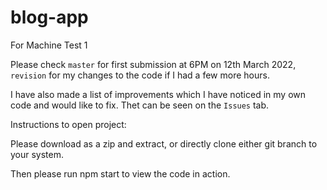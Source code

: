 # blog-app
For Machine Test 1

Please check `master` for first submission at 6PM on 12th March 2022, `revision` for my changes to the code if I had a few more hours.

I have also made a list of improvements which I have noticed in my own code and would like to fix. Thet can be seen on the `Issues` tab. 


Instructions to open project:

Please download as a zip and extract, or directly clone either git branch to your system. 

Then please run npm start to view the code in action.  
